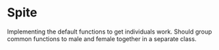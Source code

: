 # Spite

Implementing the default functions to get individuals work.
Should group common functions to male and female together in a separate class.

